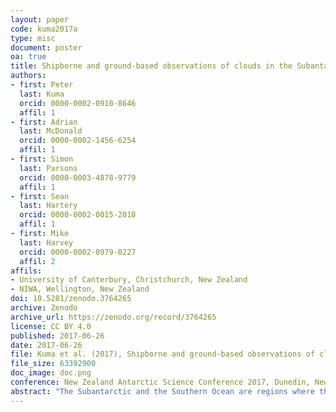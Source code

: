 ```yaml
---
layout: paper
code: kuma2017a
type: misc
document: poster
oa: true
title: Shipborne and ground-based observations of clouds in the Subantarctic and the Southern Ocean
authors:
- first: Peter
  last: Kuma
  orcid: 0000-0002-0910-8646
  affil: 1
- first: Adrian
  last: McDonald
  orcid: 0000-0002-1456-6254
  affil: 1
- first: Simon
  last: Parsons
  orcid: 0000-0003-4878-9779
  affil: 1
- first: Sean
  last: Hartery
  orcid: 0000-0002-0015-2018
  affil: 1
- first: Mike
  last: Harvey
  orcid: 0000-0002-0979-0227
  affil: 2
affils:
- University of Canterbury, Christchurch, New Zealand
- NIWA, Wellington, New Zealand
doi: 10.5281/zenodo.3764265
archive: Zenodo
archive_url: https://zenodo.org/record/3764265
license: CC BY 4.0
published: 2017-06-26
date: 2017-06-26
file: Kuma et al. (2017), Shipborne and ground-based observations of clouds in the Subantarctic the the Southern Ocean.pdf
file_size: 63392900
doc_image: doc.png
conference: New Zealand Antarctic Science Conference 2017, Dunedin, New Zealand, 26–28 June 2017
abstract: "The Subantarctic and the Southern Ocean are regions where there are sparse ground-based and in-situ cloud measurements. While satellite measurements provide continuous spatial and temporal coverage, they are generally not capable of observing low-level clouds and the cloud base, which are critical for understanding the radiative energy budget. Results from general circulation models show bias in the shortwave radiation in this region, related to representation of clouds. As part of the Cloud and Aerosol project of the New Zealand Deep South National Science Challenge (DSC) we aim to collect and analyse cloud measurements from shipborne and ground-based deployments of several meteorological instruments: a near-infrared ceilometer, a micro rain radar and radio soundings. With this combination of multiple instruments we hope to advance the understanding of cloud processes in this region, quantify model errors compared to observations and contribute to the modelling effort of the DSC. Currently we have collected observations from a ground-based deployment on the Macquarie Island and multiple ship deployments: Aurora Australis, RV Tangaroa, HMNZS Wellington and R/V Nathaniel B. Palmer. By incorporating data from these and planned future deployments we intend to compile and maintain a Southern Ocean cloud dataset which will be available for general use. This presentation will provide an overview of our current progress and preliminary results."
---
```

